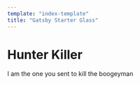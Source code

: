 ```yaml
---
template: "index-template"
title: "Gatsby Starter Glass"
---
```


# Hunter Killer
I am the one you sent to kill the boogeyman